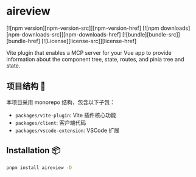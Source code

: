 # aireview

[![npm version][npm-version-src]][npm-version-href]
[![npm downloads][npm-downloads-src]][npm-downloads-href]
[![bundle][bundle-src]][bundle-href]
[![License][license-src]][license-href]

Vite plugin that enables a MCP server for your Vue app to provide information about the component tree, state, routes, and pinia tree and state.

## 项目结构 📁

本项目采用 monorepo 结构，包含以下子包：

- `packages/vite-plugin`: Vite 插件核心功能
- `packages/client`: 客户端代码
- `packages/vscode-extension`: VSCode 扩展

## Installation 📦

```bash
pnpm install aireview -D
```
